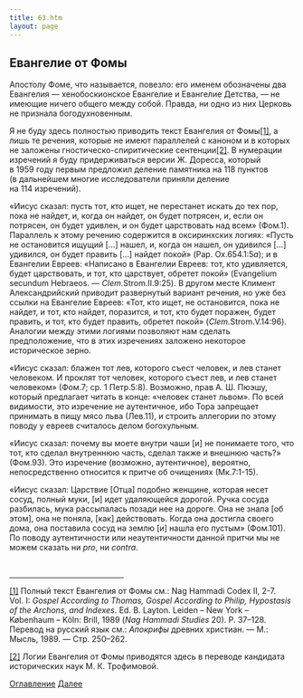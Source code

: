 ```yaml
---
title: 63.htm
layout: page
---
```




<title>Руслан Хазарзар. Сын Человеческий. Евангелие от Фомы</title>


<h2>Евангелие от Фомы</h2>

<p>Апостолу Фоме, что называется, повезло: его именем обозначены два Евангелия
— хенобоскионское Евангелие и Евангелие Детства, — не имеющие ничего общего
между собой. Правда, ни одно из них Церковь не признала богодухновенным.</p>

<p style='margin-bottom:6.0pt'>Я не буду здесь полностью приводить текст
Евангелия от Фомы<a href="#_ftn1" name="_ftnref1">[1]</a>, а лишь те речения,
которые не имеют параллелей с каноном и в которых не заложены
гностическо-спиритические сентенции<a href="#_ftn2" name="_ftnref2">[2]</a>. В
нумерации изречений я буду придерживаться версии Ж.&nbsp;Доресса, который
в&nbsp;1959&nbsp;году первым предложил деление памятника
на&nbsp;118&nbsp;пунктов (в&nbsp;дальнейшем многие исследователи приняли
деление на&nbsp;114&nbsp;изречений).</p>

<p>«Иисус сказал: пусть тот, кто ищет, не перестанет искать до тех пор, пока не
найдет, и, когда он найдет, он будет потрясен, и, если он потрясен, он будет
удивлен, и он будет царствовать над всем» (Фом.1). Параллель к этому речению
содержится в оксиринхских логиях: «Пусть не остановится ищущий [...] нашел, и,
когда он нашел, он удивился [...] удивился, он будет править [...] найдет
покой» (Pap.&nbsp;Ox.654.1:5<i>a</i>); и в Евангелии Евреев: «Написано в
Евангелии Евреев: тот, кто удивляется, будет царствовать, и тот, кто царствует,
обретет покой» (Evangelium secundum Hebraeos. — <i>Clem.</i>Strom.II.9:25). В
другом месте Климент Александрийский приводит развернутый вариант речения, но
уже без ссылки на Евангелие Евреев: «Тот, кто ищет, не остановится, пока не
найдет, и тот, кто найдет, поразится, и тот, кто будет поражен, будет править,
и тот, кто будет править, обретет покой» (<i>Clem.</i>Strom.V.14:96). Аналогии
между этими логиями позволяют нам сделать предположение, что в этих изречениях
заложено некоторое историческое зерно.</p>

<p>«Иисус сказал: блажен тот лев, которого съест человек, и лев станет
человеком. И проклят тот человек, которого съест лев, и лев станет человеком»
(Фом.7; ср.&nbsp;1&nbsp;Петр.5:8). Возможно, прав А.&nbsp;Ш. Пюэшу, который
предлагает читать в конце: «человек станет львом». По всей видимости, это
изречение не аутентичное, ибо Тора запрещает принимать в пищу мясо льва
(Лев.11), и строить аллегории по этому поводу у евреев считалось делом
богохульным.</p>

<p>«Иисус сказал: почему вы моете внутри чаши [и] не понимаете того, что тот,
кто сделал внутреннюю часть, сделал также и внешнюю часть?» (Фом.93). Это
изречение (возможно, аутентичное), вероятно, непосредственно относится к притче
об очищениях (Мк.7:1-15).</p>

<p>«Иисус сказал: Царствие [Отца] подобно женщине, которая несет сосуд, полный
муки, [и] идет удаляющейся дорогой. Ручка сосуда разбилась, мука рассыпалась
позади нее на дороге. Она не знала [об этом], она не поняла, [как] действовать.
Когда она достигла своего дома, она поставила сосуд на землю [и] нашла его
пустым» (Фом.101). По поводу аутентичности или неаутентичности данной притчи мы
не можем сказать ни <i>pro</i>, ни <i>contra</i>.</p>
<p>&nbsp;</p>

<hr align="left" width="40%">

<p class=s><a href="#_ftnref1" name="_ftn1">[1]</a> Полный текст Евангелия от
Фомы см.: Nag Hammadi Codex II,&nbsp;2-7. Vol.&nbsp;I: <i>Gospel According to
Thomas, Gospel According to Philip, Hypostasis of the Archons, and Indexes</i>.
Ed. B.&nbsp;Layton. Leiden &#150; New York &#150; K&oslash;benhaum &#150;
K&ouml;ln: Brill, 1989 (<i>Nag Hammadi Studies</i>&nbsp;20).
P.&nbsp;37&#150;128. Перевод на русский язык см.: <i>Апокрифы</i> древних
христиан. &#151; М.: Мысль, 1989. &#151; Стр.&nbsp;250&#150;262.</p>

<p class=s><a href="#_ftnref2" name="_ftn2">[2]</a> Логии Евангелия от Фомы
приводятся здесь в переводе кандидата исторических наук М.&nbsp;К.
Трофимовой.</p>

<a href="index">Оглавление</a> <a href="64">Далее</a>

